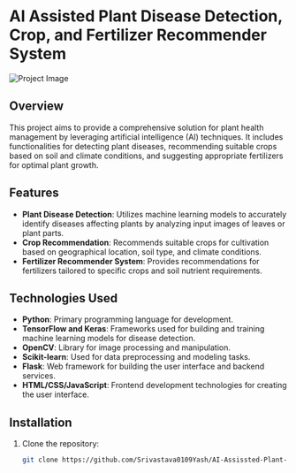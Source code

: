 # AI Assisted Plant Disease Detection, Crop, and Fertilizer Recommender System

![Project Image](https://github.com/Srivastava0109Yash/AI-Assissted-Plant-Disease-Detection-Crop-and-Fertilizer-Recommender-System/blob/main/Images/ai_disease_detection.jpg)

## Overview

This project aims to provide a comprehensive solution for plant health management by leveraging artificial intelligence (AI) techniques. It includes functionalities for detecting plant diseases, recommending suitable crops based on soil and climate conditions, and suggesting appropriate fertilizers for optimal plant growth.

## Features

- **Plant Disease Detection**: Utilizes machine learning models to accurately identify diseases affecting plants by analyzing input images of leaves or plant parts.
- **Crop Recommendation**: Recommends suitable crops for cultivation based on geographical location, soil type, and climate conditions.
- **Fertilizer Recommender System**: Provides recommendations for fertilizers tailored to specific crops and soil nutrient requirements.

## Technologies Used

- **Python**: Primary programming language for development.
- **TensorFlow and Keras**: Frameworks used for building and training machine learning models for disease detection.
- **OpenCV**: Library for image processing and manipulation.
- **Scikit-learn**: Used for data preprocessing and modeling tasks.
- **Flask**: Web framework for building the user interface and backend services.
- **HTML/CSS/JavaScript**: Frontend development technologies for creating the user interface.

## Installation

1. Clone the repository:
   ```bash
   git clone https://github.com/Srivastava0109Yash/AI-Assissted-Plant-Disease-Detection-Crop-and-Fertilizer-Recommender-System.git
